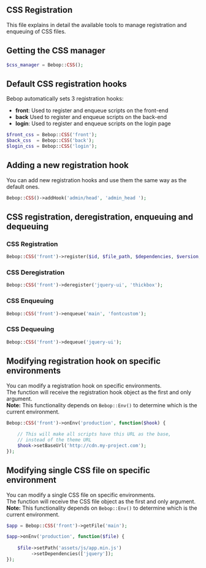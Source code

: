 CSS Registration
---
This file explains in detail the available tools to manage registration and enqueuing of CSS files.

## Getting the CSS manager

```php
$css_manager = Bebop::CSS();
```

## Default CSS registration hooks
Bebop automatically sets 3 registration hooks:
- **front**: Used to register and enqueue scripts on the front-end
- **back** Used to register and enqueue scripts on the back-end
- **login**: Used to register and enqueue scripts on the login page

```php
$front_css = Bebop::CSS('front');
$back_css  = Bebop::CSS('back');
$login_css = Bebop::CSS('login');
```

## Adding a new registration hook
You can add new registration hooks and use them the same way as the default ones.

```php
Bebop::CSS()->addHook('admin/head', 'admin_head ');
```

## CSS registration, deregistration, enqueuing and dequeuing

### CSS Registration
```php
Bebop::CSS('front')->register($id, $file_path, $dependencies, $version, $media);
```

### CSS Deregistration
```php
Bebop::CSS('front')->deregister('jquery-ui', 'thickbox');
```

### CSS Enqueuing
```php
Bebop::CSS('front')->enqueue('main', 'fontcustom');
```

### CSS Dequeuing
```php
Bebop::CSS('front')->dequeue('jquery-ui');
```

## Modifying registration hook on specific environments
You can modify a registration hook on specific environments.  
The function will receive the registration hook object as the first and only argument.  
**Note:** This functionality depends on `Bebop::Env()` to determine which is the current environment.  

```php
Bebop::CSS('front')->onEnv('production', function($hook) {
    
    // This will make all scripts have this URL as the base,
    // instead of the theme URL
    $hook->setBaseUrl('http://cdn.my-project.com');
});
```

## Modifying single CSS file on specific environment
You can modify a single CSS file on specific environments.  
The function will receive the CSS file object as the first and only argument.  
**Note:** This functionality depends on `Bebop::Env()` to determine which is the current environment.  

```php
$app = Bebop::CSS('front')->getFile('main');

$app->onEnv('production', function($file) {
    
    $file->setPath('assets/js/app.min.js')
         ->setDependencies(['jquery']);
});
```